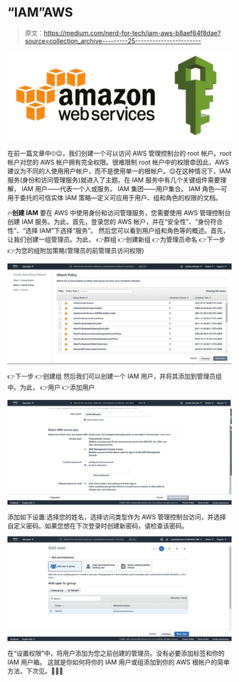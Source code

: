 # “IAM”AWS

> 原文：<https://medium.com/nerd-for-tech/iam-aws-b8aef64f8dae?source=collection_archive---------25----------------------->

![](img/fdb0c5b486fe43ea178b2d593c2c9eec.png)

在前一篇文章中🙄😉，我们创建一个可以访问 AWS 管理控制台的 root 帐户。root 帐户对您的 AWS 帐户拥有完全权限。很难限制 root 帐户中的权限😨因此，AWS 建议为不同的人使用用户帐户，而不是使用单一的根帐户。😌在这种情况下，IAM 服务(身份和访问管理服务)就进入了主题。在 IAM 服务中有几个关键组件需要理解，
IAM 用户——代表一个人或服务。
IAM 集团——用户集合。
IAM 角色—可用于委托的可信实体
IAM 策略—定义可应用于用户、组和角色的权限的文档。

🔥**创建 IAM**
要在 AWS 中使用身份和访问管理服务，您需要使用 AWS 管理控制台创建 IAM 服务。为此，首先，登录您的 AWS 帐户，并在“安全性”、“身份符合性”、“选择 IAM”下选择“服务”。
然后您可以看到用户组和角色等的概述。首先，让我们创建一组管理员。为此，
👉群组
👉创建新组
👉为管理员命名
👉下一步
👉为您的组附加策略(管理员的前管理员访问权限)

![](img/6649da3cfac7d2f825fee1509a08b0b9.png)

👉下一步
👉创建组
然后我们可以创建一个 IAM 用户，并将其添加到管理员组中。为此，
👉用户
👉添加用户

![](img/7c39df611803140c4a846b5daa2677be.png)

添加如下设置:选择您的姓名，选择访问类型作为 AWS 管理控制台访问，并选择自定义密码。如果您想在下次登录时创建新密码，请检查该密码。

![](img/264a43bc3e0caa506194b36b0505a038.png)

在“设置权限”中，将用户添加为您之前创建的管理员。没有必要添加标签和你的 IAM 用户箱。
这就是你如何将你的 IAM 用户或组添加到你的 AWS 根帐户的简单方法，下次见。✍🏻👻